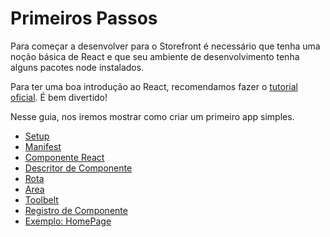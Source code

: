 # Primeiros Passos

Para começar a desenvolver para o Storefront é necessário que tenha uma noção básica de React e que seu ambiente de desenvolvimento tenha alguns pacotes node instalados.

Para ter uma boa introdução ao React, recomendamos fazer o [tutorial oficial](http://facebook.github.io/react/docs/tutorial.html). É bem divertido!

Nesse guia, nos iremos mostrar como criar um primeiro app simples.

- [Setup](setup.md)
- [Manifest](manifest.md)
- [Componente React](componente-react.md)
- [Descritor de Componente](descritor-de-componente.md)
- [Rota](rota.md)
- [Area](area.md)
- [Toolbelt](toolbelt.md)
- [Registro de Componente](registro-de-componente.md)
- [Exemplo: HomePage](exemplo-homepage.md)
